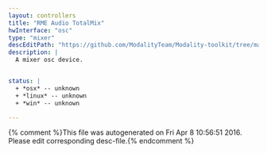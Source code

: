 ```yaml
---
layout: controllers
title: "RME Audio TotalMix"
hwInterface: "osc"
type: "mixer"
descEditPath: "https://github.com/ModalityTeam/Modality-toolkit/tree/master/Modality/MKtlDescriptions//rme-audio-totalmix.desc.scd"
description: |
  A mixer osc device.


status: |
  + *osx* -- unknown
  + *linux* -- unknown
  + *win* -- unknown

---
```

{% comment %}This file was autogenerated on Fri Apr  8 10:56:51 2016. Please edit corresponding desc-file.{% endcomment %}